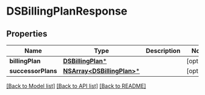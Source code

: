 # DSBillingPlanResponse

## Properties
Name | Type | Description | Notes
------------ | ------------- | ------------- | -------------
**billingPlan** | [**DSBillingPlan***](DSBillingPlan.md) |  | [optional] 
**successorPlans** | [**NSArray&lt;DSBillingPlan&gt;***](DSBillingPlan.md) |  | [optional] 

[[Back to Model list]](../README.md#documentation-for-models) [[Back to API list]](../README.md#documentation-for-api-endpoints) [[Back to README]](../README.md)


